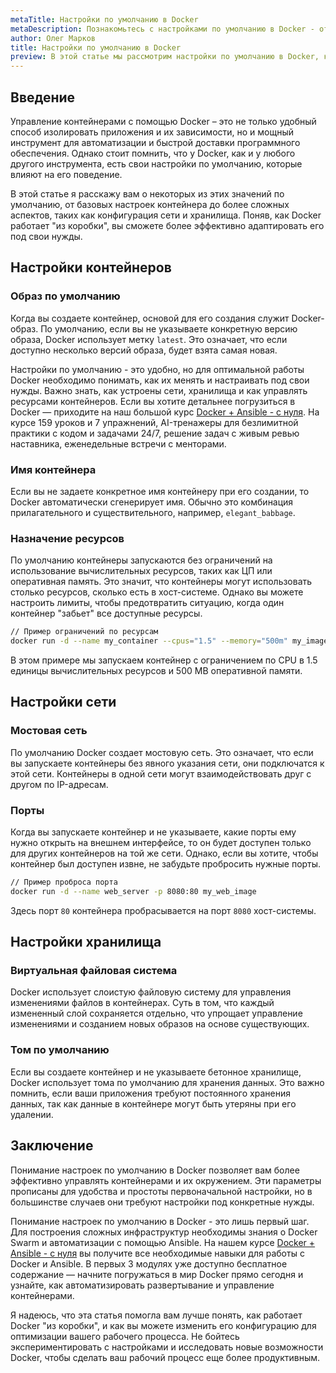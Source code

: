 ```yaml
---
metaTitle: Настройки по умолчанию в Docker
metaDescription: Познакомьтесь с настройками по умолчанию в Docker - от базовых параметров контейнеров до конфигурации сети и хранилища. Узнайте, как оптимизировать работу с Docker
author: Олег Марков
title: Настройки по умолчанию в Docker
preview: В этой статье мы рассмотрим настройки по умолчанию в Docker, которые помогут вам лучше понять основы работы с контейнерами - от их запуска до конфигурации сети и хранилища. Вы узнаете, как изменить эти параметры для оптимизации вашего рабочего процесса.
---
```


## Введение

Управление контейнерами с помощью Docker – это не только удобный способ изолировать приложения и их зависимости, но и мощный инструмент для автоматизации и быстрой доставки программного обеспечения. Однако стоит помнить, что у Docker, как и у любого другого инструмента, есть свои настройки по умолчанию, которые влияют на его поведение.

В этой статье я расскажу вам о некоторых из этих значений по умолчанию, от базовых настроек контейнера до более сложных аспектов, таких как конфигурация сети и хранилища. Поняв, как Docker работает "из коробки", вы сможете более эффективно адаптировать его под свои нужды.

## Настройки контейнеров

### Образ по умолчанию

Когда вы создаете контейнер, основой для его создания служит Docker-образ. По умолчанию, если вы не указываете конкретную версию образа, Docker использует метку `latest`. Это означает, что если доступно несколько версий образа, будет взята самая новая.

Настройки по умолчанию - это удобно, но для оптимальной работы Docker необходимо понимать, как их менять и настраивать под свои нужды. Важно знать, как устроены сети, хранилища и как управлять ресурсами контейнеров. Если вы хотите детальнее погрузиться в Docker — приходите на наш большой курс [Docker + Ansible - с нуля](https://purpleschool.ru/course/docker?utm_source=knowledgebase&utm_medium=text&utm_campaign=Nastroyki_po_umolchaniyu_v_Docker). На курсе 159 уроков и 7 упражнений, AI-тренажеры для безлимитной практики с кодом и задачами 24/7, решение задач с живым ревью наставника, еженедельные встречи с менторами.

### Имя контейнера

Если вы не задаете конкретное имя контейнеру при его создании, то Docker автоматически сгенерирует имя. Обычно это комбинация прилагательного и существительного, например, `elegant_babbage`.

### Назначение ресурсов

По умолчанию контейнеры запускаются без ограничений на использование вычислительных ресурсов, таких как ЦП или оперативная память. Это значит, что контейнеры могут использовать столько ресурсов, сколько есть в хост-системе. Однако вы можете настроить лимиты, чтобы предотвратить ситуацию, когда один контейнер "забьет" все доступные ресурсы.

```bash
// Пример ограничений по ресурсам
docker run -d --name my_container --cpus="1.5" --memory="500m" my_image
```

В этом примере мы запускаем контейнер с ограничением по CPU в 1.5 единицы вычислительных ресурсов и 500 MB оперативной памяти.

## Настройки сети

### Мостовая сеть

По умолчанию Docker создает мостовую сеть. Это означает, что если вы запускаете контейнеры без явного указания сети, они подключатся к этой сети. Контейнеры в одной сети могут взаимодействовать друг с другом по IP-адресам.

### Порты

Когда вы запускаете контейнер и не указываете, какие порты ему нужно открыть на внешнем интерфейсе, то он будет доступен только для других контейнеров на той же сети. Однако, если вы хотите, чтобы контейнер был доступен извне, не забудьте пробросить нужные порты.

```bash
// Пример проброса порта
docker run -d --name web_server -p 8080:80 my_web_image
```

Здесь порт `80` контейнера пробрасывается на порт `8080` хост-системы.

## Настройки хранилища

### Виртуальная файловая система

Docker использует слоистую файловую систему для управления изменениями файлов в контейнерах. Суть в том, что каждый измененный слой сохраняется отдельно, что упрощает управление изменениями и созданием новых образов на основе существующих.

### Том по умолчанию

Если вы создаете контейнер и не указываете бетонное хранилище, Docker использует тома по умолчанию для хранения данных. Это важно помнить, если ваши приложения требуют постоянного хранения данных, так как данные в контейнере могут быть утеряны при его удалении.

## Заключение

Понимание настроек по умолчанию в Docker позволяет вам более эффективно управлять контейнерами и их окружением. Эти параметры прописаны для удобства и простоты первоначальной настройки, но в большинстве случаев они требуют настройки под конкретные нужды.

Понимание настроек по умолчанию в Docker - это лишь первый шаг. Для построения сложных инфраструктур необходимы знания о Docker Swarm и автоматизации с помощью Ansible. На нашем курсе [Docker + Ansible - с нуля](https://purpleschool.ru/course/docker?utm_source=knowledgebase&utm_medium=text&utm_campaign=Nastroyki_po_umolchaniyu_v_Docker) вы получите все необходимые навыки для работы с Docker и Ansible. В первых 3 модулях уже доступно бесплатное содержание — начните погружаться в мир Docker прямо сегодня и узнайте, как автоматизировать развертывание и управление контейнерами.

Я надеюсь, что эта статья помогла вам лучше понять, как работает Docker "из коробки", и как вы можете изменить его конфигурацию для оптимизации вашего рабочего процесса. Не бойтесь экспериментировать с настройками и исследовать новые возможности Docker, чтобы сделать ваш рабочий процесс еще более продуктивным.
